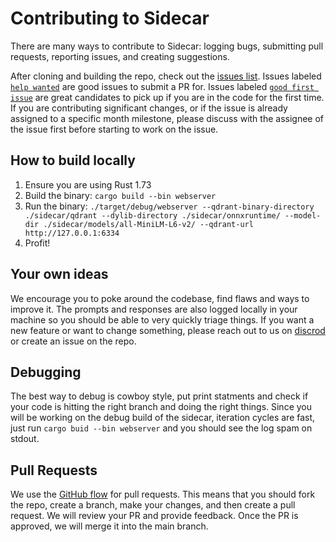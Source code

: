 # Contributing to Sidecar
There are many ways to contribute to Sidecar: logging bugs, submitting pull requests, reporting issues, and creating suggestions.

After cloning and building the repo, check out the [issues list](https://github.com/codestoryai/sidecar/issues?utf8=%E2%9C%93&q=is%3Aopen+is%3Aissue). Issues labeled [`help wanted`](https://github.com/codestoryai/sidecar/issues?q=is%3Aissue+is%3Aopen+label%3A%22help+wanted%22) are good issues to submit a PR for. Issues labeled [`good first issue`](https://github.com/codestoryai/sidecar/issues?q=is%3Aissue+is%3Aopen+label%3A%22good+first+issue%22) are great candidates to pick up if you are in the code for the first time. If you are contributing significant changes, or if the issue is already assigned to a specific month milestone, please discuss with the assignee of the issue first before starting to work on the issue.

## How to build locally
1. Ensure you are using Rust 1.73
2. Build the binary: `cargo build --bin webserver`
3. Run the binary: `./target/debug/webserver --qdrant-binary-directory ./sidecar/qdrant --dylib-directory ./sidecar/onnxruntime/ --model-dir ./sidecar/models/all-MiniLM-L6-v2/ --qdrant-url http://127.0.0.1:6334`
4. Profit!

## Your own ideas
We encourage you to poke around the codebase, find flaws and ways to improve it. The prompts and responses are also logged locally in your machine so you should be able to very quickly triage things.
If you want a new feature or want to change something, please reach out to us on [discrod](https://discord.gg/mtgrhXM5Xf) or create an issue on the repo.

## Debugging
The best way to debug is cowboy style, put print statments and check if your code is hitting the right branch and doing the right things.
Since you will be working on the debug build of the sidecar, iteration cycles are fast, just run `cargo buid --bin webserver` and you should see the log spam on stdout.

## Pull Requests
We use the [GitHub flow](https://guides.github.com/introduction/flow/) for pull requests. This means that you should fork the repo, create a branch, make your changes, and then create a pull request. We will review your PR and provide feedback. Once the PR is approved, we will merge it into the main branch.